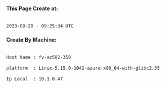 
   
#### This Page Create at:

```bash

2023-08-20 - 09:25:34 UTC

```

#### Create By Machine:

```bash

Host Name : fv-az502-350

platform  : Linux-5.15.0-1042-azure-x86_64-with-glibc2.35

Ip Local  : 10.1.0.47

```

